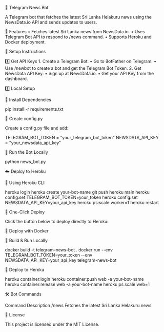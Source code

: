 📢 Telegram News Bot

A Telegram bot that fetches the latest Sri Lanka Helakuru news using the NewsData.io API and sends updates to users.

🚀 Features
	•	Fetches latest Sri Lanka news from NewsData.io.
	•	Uses Telegram Bot API to respond to /news command.
	•	Supports Heroku and Docker deployment.

🔧 Setup Instructions

1️⃣ Get API Keys
	1.	Create a Telegram Bot:
	•	Go to BotFather on Telegram.
	•	Use /newbot to create a bot and get the Telegram Bot Token.
	2.	Get NewsData API Key:
	•	Sign up at NewsData.io.
	•	Get your API Key from the dashboard.

2️⃣ Local Setup

🔹 Install Dependencies

pip install -r requirements.txt

🔹 Create config.py

Create a config.py file and add:

TELEGRAM_BOT_TOKEN = "your_telegram_bot_token"
NEWSDATA_API_KEY = "your_newsdata_api_key"

🔹 Run the Bot Locally

python news_bot.py

☁️ Deploy to Heroku

🔹 Using Heroku CLI

heroku login
heroku create your-bot-name
git push heroku main
heroku config:set TELEGRAM_BOT_TOKEN=your_token
heroku config:set NEWSDATA_API_KEY=your_api_key
heroku ps:scale worker=1
heroku restart

🔹 One-Click Deploy

Click the button below to deploy directly to Heroku:

🐳 Deploy with Docker

🔹 Build & Run Locally

docker build -t telegram-news-bot .
docker run --env TELEGRAM_BOT_TOKEN=your_token --env NEWSDATA_API_KEY=your_api_key telegram-news-bot

🔹 Deploy to Heroku

heroku container:login
heroku container:push web -a your-bot-name
heroku container:release web -a your-bot-name
heroku ps:scale web=1

🛠 Bot Commands

Command	Description
/news	Fetches the latest Sri Lanka Helakuru news

📜 License

This project is licensed under the MIT License.
